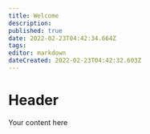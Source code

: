 ```yaml
---
title: Welcome 
description: 
published: true
date: 2022-02-23T04:42:34.664Z
tags: 
editor: markdown
dateCreated: 2022-02-23T04:42:32.603Z
---
```


# Header
Your content here